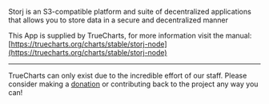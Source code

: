 Storj is an S3-compatible platform and suite of decentralized applications that allows you to store data in a secure and decentralized manner

This App is supplied by TrueCharts, for more information visit the manual: [https://truecharts.org/charts/stable/storj-node](https://truecharts.org/charts/stable/storj-node)

---

TrueCharts can only exist due to the incredible effort of our staff.
Please consider making a [donation](https://truecharts.org/sponsor) or contributing back to the project any way you can!
